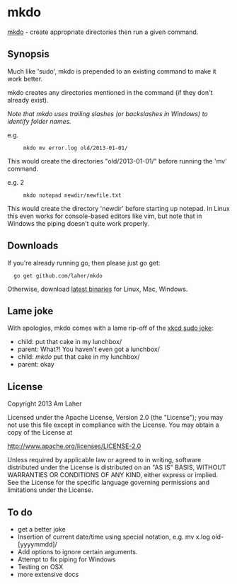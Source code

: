 mkdo
====

[mkdo](http://www.laher.net.nz/mkdo) - create appropriate directories then run a given command.

Synopsis
--------

Much like 'sudo', mkdo is prepended to an existing command to make it work better.

mkdo creates any directories mentioned in the command (if they don't already exist).

*Note that mkdo uses trailing slashes (or backslashes in Windows) to identify folder names.*

e.g.

         mkdo mv error.log old/2013-01-01/

This would create the directories "old/2013-01-01/" before running the 'mv' command.


e.g. 2

         mkdo notepad newdir/newfile.txt

This would create the directory 'newdir' before starting up notepad. In Linux this even works for console-based editors like vim, but note that in Windows the piping doesn't quite work properly.


Downloads
---------
If you're already running go, then please just go get:

      go get github.com/laher/mkdo

Otherwise, download [latest binaries](http://laher.github.com/mkdo/dl/latest/) for Linux, Mac, Windows.

Lame joke
---------
With apologies, mkdo comes with a lame rip-off of the [xkcd sudo joke](http://xkcd.com/149/):

 - child: put that cake in my lunchbox/
 - parent: What?! You haven't even got a lunchbox/
 - child: *mkdo* put that cake in my lunchbox/
 - parent: okay

License
-------

   Copyright 2013 Am Laher

   Licensed under the Apache License, Version 2.0 (the "License");
   you may not use this file except in compliance with the License.
   You may obtain a copy of the License at

   http://www.apache.org/licenses/LICENSE-2.0

   Unless required by applicable law or agreed to in writing, software
   distributed under the License is distributed on an "AS IS" BASIS,
   WITHOUT WARRANTIES OR CONDITIONS OF ANY KIND, either express or implied.
   See the License for the specific language governing permissions and
   limitations under the License.

To do
-----

 - get a better joke
 - Insertion of current date/time using special notation, e.g. mv x.log old-[yyyymmdd]/
 - Add options to ignore certain arguments.
 - Attempt to fix piping for Windows
 - Testing on OSX
 - more extensive docs
